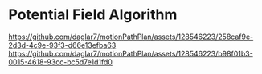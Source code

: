 # Potential Field Algorithm

https://github.com/daglar7/motionPathPlan/assets/128546223/258caf9e-2d3d-4c9e-93f3-d66e13efba63 https://github.com/daglar7/motionPathPlan/assets/128546223/b98f01b3-0015-4618-93cc-bc5d7e1d1fd0



